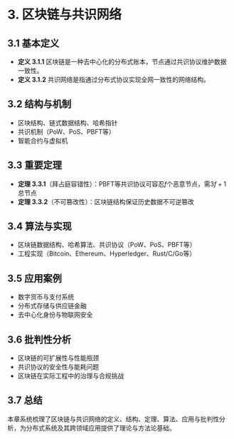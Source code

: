 # 3. 区块链与共识网络

## 3.1 基本定义

- **定义 3.1.1** 区块链是一种去中心化的分布式账本，节点通过共识协议维护数据一致性。
- **定义 3.1.2** 共识网络是指通过分布式协议实现全网一致性的网络结构。

## 3.2 结构与机制

- 区块结构、链式数据结构、哈希指针
- 共识机制（PoW、PoS、PBFT等）
- 智能合约与虚拟机

## 3.3 重要定理

- **定理 3.3.1**（拜占庭容错性）：PBFT等共识协议可容忍$f$个恶意节点，需$3f+1$总节点
- **定理 3.3.2**（不可篡改性）：区块链结构保证历史数据不可逆篡改

## 3.4 算法与实现

- 区块链数据结构、哈希算法、共识协议（PoW、PoS、PBFT等）
- 工程实现（Bitcoin、Ethereum、Hyperledger、Rust/C/Go等）

## 3.5 应用案例

- 数字货币与支付系统
- 分布式存储与供应链金融
- 去中心化身份与物联网安全

## 3.6 批判性分析

- 区块链的可扩展性与性能瓶颈
- 共识协议的安全性与能耗问题
- 区块链在实际工程中的治理与合规挑战

## 3.7 总结

本章系统梳理了区块链与共识网络的定义、结构、定理、算法、应用与批判性分析，为分布式系统及其跨领域应用提供了理论与方法论基础。

